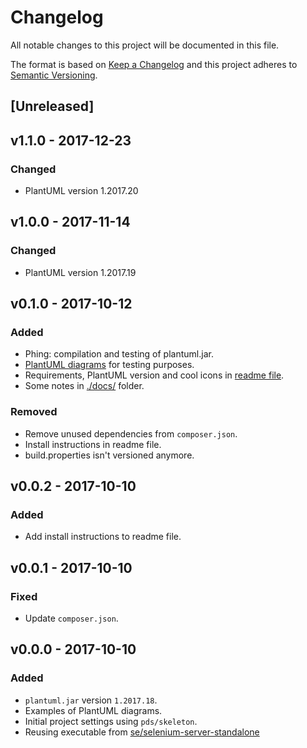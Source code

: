 Changelog
=========

All notable changes to this project will be documented in this file.

The format is based on [Keep a Changelog](http://keepachangelog.com/en/1.0.0/)
and this project adheres to [Semantic Versioning](http://semver.org/spec/v2.0.0.html).

[Unreleased]
-----------

v1.1.0 - 2017-12-23
-------------------

### Changed
- PlantUML version 1.2017.20

v1.0.0 - 2017-11-14
-------------------

### Changed
- PlantUML version 1.2017.19

v0.1.0 - 2017-10-12 
-------------------

### Added
- Phing: compilation and testing of plantuml.jar. 
- [PlantUML diagrams](./resources/puml) for testing purposes.
- Requirements, PlantUML version and cool icons in [readme file](README.md).
- Some notes in [./docs/]() folder.

### Removed
- Remove unused dependencies from `composer.json`.
- Install instructions in readme file.
- build.properties isn't versioned anymore.

v0.0.2 - 2017-10-10
-------------------

### Added
- Add install instructions to readme file.


v0.0.1 - 2017-10-10
-------------------

### Fixed
- Update `composer.json`.


v0.0.0 - 2017-10-10
-------------------

### Added
- `plantuml.jar` version `1.2017.18`.
- Examples of PlantUML diagrams.
- Initial project settings using `pds/skeleton`.
- Reusing executable from [se/selenium-server-standalone](https://packagist.org/packages/se/selenium-server-standalone)
